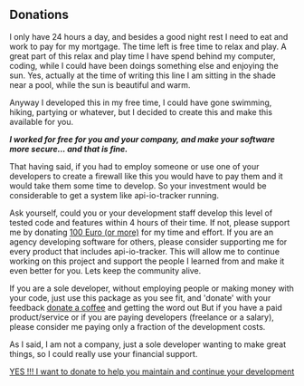 ## Donations
I only have 24 hours a day, and besides a good night rest I need to eat and work to pay for my mortgage.
The time left is free time to relax and play. A great part of this relax and play time I have spend behind my computer, coding, while I could have been doings something else and enjoying the sun.
Yes, actually at the time of writing this line I am sitting in the shade near a pool, while the sun is beautiful and warm.

Anyway I developed this in my free time, I could have gone swimming, hiking, partying or whatever, but I decided to create this and make this available for you.

***I worked for free for you and your company, and make your software more secure... and that is fine.***

That having said, if you had to employ someone or use one of your developers to create a firewall like this you would have to pay them and it would take them some time to develop.
So your investment would be considerable to get a system like api-io-tracker running.

Ask yourself, could you or your development staff develop this level of tested code and features within 4 hours of their time.
If not, please support me by donating [100 Euro (or more)](https://helpforhealth.thrivecart.com/yormy-pro-support/) for my time and effort. If you are an agency developing software for others, please consider supporting me for every product that includes api-io-tracker.
This will allow me to continue working on this project and support the people I learned from and make it even better for you. Lets keep the community alive.

If you are a sole developer, without employing people or making money with your code, just use this package as you see fit, and 'donate' with your feedback
[donate a coffee](https://helpforhealth.thrivecart.com/yormy-coffee-support/) and getting the word out
But if you have a paid product/service or if you are paying developers (freelance or a salary), please consider me paying only a fraction of the development costs.

As I said, I am not a company, just a sole developer wanting to make great things, so I could really use your financial support.

[YES !!! I want to donate to help you maintain and continue your development](https://helpforhealth.thrivecart.com/yormy-pro-support/)
